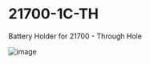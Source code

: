 # 21700-1C-TH
Battery Holder for 21700 - Through Hole

![image](https://user-images.githubusercontent.com/4562957/122685777-c49d8f00-d20d-11eb-9aa4-8b3e61961880.png)
